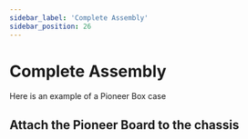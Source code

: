 ```yaml
---
sidebar_label: 'Complete Assembly'
sidebar_position: 26
---
```

# Complete Assembly
Here is an example of a Pioneer Box case
## Attach the Pioneer Board to the chassis